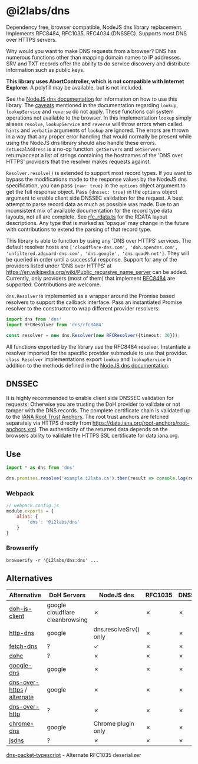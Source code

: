 # @i2labs/dns

Dependency free, browser compatible, NodeJS dns library replacement. Implements RFC8484, RFC1035, RFC4034 (DNSSEC).
Supports most DNS over HTTPS servers.

Why would you want to make DNS requests from a browser? DNS has numerous functions other than mapping domain names to IP
addresses. SRV and TXT records offer the ability to do service discovery and distribute information such as public keys.

**This library uses AbortController, which is not compatible with Internet Explorer.** A polyfill may be available,
but is not included.

See the [NodeJS dns documentation](https://nodejs.org/api/dns.html) for information on how to use this library.
The [caveats](https://nodejs.org/api/dns.html#dns_implementation_considerations) mentioned in the documentation
regarding `lookup`, `lookupService` and `reverse` do not apply. These functions call system operations not available to
the browser. In this implementation `lookup` simply aliases `resolve`, `lookupService` and `reverse` will throw errors
when called. `hints` and `verbatim` arguments of `lookup` are ignored. The errors are thrown in a way that any proper
error handling that would normally be present while using the NodeJS dns library should also handle these errors.
`setLocalAddress` is a no-op function. `getServers` and `setServers` return/accept a list of strings containing the
hostnames of the 'DNS over HTTPS' providers that the resolver makes requests against.

`Resolver.resolve()` is extended to support most record types. If you want to bypass the modifications made to the
response values by the NodeJS dns specification, you can pass `{raw: true}` in the `options` object argument to get the
full response object.
Pass `{dnssec: true}` in the `options` object argument to enable client side DNSSEC validation for the request.
A best attempt to parse record data as much as possible was made. Due to an inconsistent mix of available documentation
for the record type data layouts, not all are complete.
See [rfc_rdata.ts](https://github.com/innovate-invent/dns/blob/main/src/rfc_rdata.ts) for the RDATA layout descriptions.
Any type that is marked as 'opaque' may change in the future with contributions to extend the parsing of that record
type.

This library is able to function by using any 'DNS over HTTPS' services. The default resolver hosts are
`['cloudflare-dns.com', 'doh.opendns.com', 'unfiltered.adguard-dns.com', 'dns.google', 'dns.quad9.net']`.
They will be queried in order until a successful response.
Support for any of the providers listed under 'DNS over HTTPS'
at https://en.wikipedia.org/wiki/Public_recursive_name_server
can be added. Currently, only providers (most of them) that implement [RFC8484](https://tools.ietf.org/html/rfc8484) are
supported. Contributions are welcome.

`dns.Resolver` is implemented as a wrapper around the Promise based resolvers to support the callback interface. Pass an
instantiated Promise resolver to the constructor to wrap different provider resolvers:

```typescript
import dns from 'dns'
import RFCResolver from 'dns/rfc8484'

const resolver = new dns.Resolver(new RFCResolver({timeout: 30}));
```

All functions exported by the library use the RFC8484 resolver. Instantiate a resolver imported for the specific
provider submodule to use that provider. `class Resolver` implementations export `lookup` and `lookupService` in
addition to the methods defined in the [NodeJS dns documentation](https://nodejs.org/api/dns.html).

## DNSSEC

It is highly recommended to enable client side DNSSEC validation for requests; Otherwise you are trusting the DoH
provider to validate or not tamper with the DNS records. The complete certificate chain is validated up to
the [IANA Root Trust Anchors](https://www.iana.org/dnssec).
The root trust anchors are fetched separately via HTTPS directly from 
https://data.iana.org/root-anchors/root-anchors.xml.
The authenticity of the returned data depends on the browsers ability to validate the HTTPS SSL certificate for
data.iana.org.

## Use

```js
import * as dns from 'dns'

dns.promises.resolve('example.i2labs.ca').then(result => console.log(result))
```

### Webpack

```js
// webpack.config.js
module.exports = {
    alias: {
        'dns': '@i2labs/dns'
    }
}
```

### Browserify

```shell script
browserify -r '@i2labs/dns:dns' ...
```

## Alternatives

| Alternative                                                                                                                        | DoH Servers                     | NodeJS dns            | RFC1035 | DNSSEC | Dependencies |
|------------------------------------------------------------------------------------------------------------------------------------|---------------------------------|-----------------------|---------|--------|--------------|
| [doh-js-client](https://www.npmjs.com/package/doh-js-client)                                                                       | google cloudflare cleanbrowsing | ✗                     | ✗       | ✗      | ✓            |
| [http-dns](https://www.npmjs.com/package/http-dns)                                                                                 | google                          | dns.resolveSrv() only | ✗       | ✗      | ✓            |
| [fetch-dns](https://www.npmjs.com/package/fetch-dns)                                                                               | ?                               | ✓                     | ✗       | ✗      | ✓            |
| [dohc](https://www.npmjs.com/package/dohc)                                                                                         | ?                               | ✗                     | ✗       | ✗      | ✓            |
| [google-dns](https://www.npmjs.com/package/google-dns)                                                                             | google                          | ✗                     | ✗       | ✗      | ✓            |
| [dns-over-https](https://www.npmjs.com/package/dns-over-https) / [alternate](https://www.npmjs.com/package/@leeroy/dns-over-https) | google                          | ✗                     | ✗       | ✗      | ✓            |
| [dns-over-http](https://www.npmjs.com/package/dns-over-http)                                                                       | ?                               | ✗                     | ✗       | ✗      | ✓            |
| [chrome-dns](https://www.npmjs.com/package/chrome-dns)                                                                             | google                          | Chrome plugin only    | ✗       | ✗      | ✓            |
| [jsdns](https://www.npmjs.com/package/jsdns)                                                                                       | ?                               | ✗                     | ✗       | ✗      | ✓            |

[dns-packet-typescript](https://www.npmjs.com/package/dns-packet-typescript) - Alternate RFC1035 deserializer
